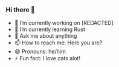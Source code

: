 ### Hi there 👋

- 🔭 I’m currently working on [REDACTED]
- 🌱 I’m currently learning Rust
- 💬 Ask me about anything
- 📫 How to reach me: Here you are?
- 😄 Pronouns: he/him
- ⚡ Fun fact: I love cats alot!
